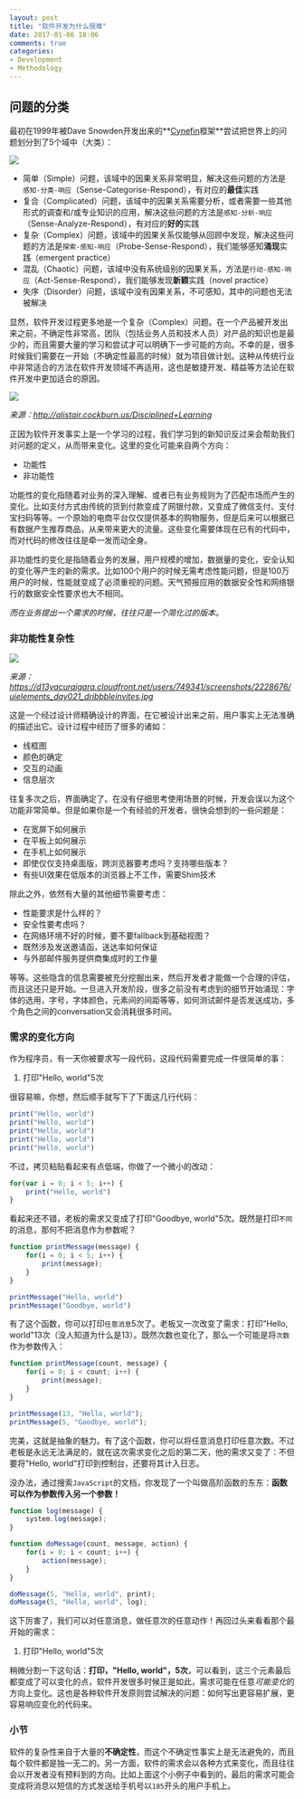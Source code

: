 ```yaml
---
layout: post
title: "软件开发为什么很难"
date: 2017-01-06 18:06
comments: true
categories: 
- Development
- Methodology
---
```


## 问题的分类

最初在1999年被Dave Snowden开发出来的**[Cynefin](https://en.wikipedia.org/wiki/Cynefin_framework)框架**尝试把世界上的问题划分到了5个域中（大类）：

![](/images/2017/01/cynefin-resized.png)

- 简单（Simple）问题，该域中的因果关系非常明显，解决这些问题的方法是 `感知-分类-响应`（Sense-Categorise-Respond），有对应的**最佳**实践
- 复合（Complicated）问题，该域中的因果关系需要分析，或者需要一些其他形式的调查和/或专业知识的应用，解决这些问题的方法是`感知-分析-响应`（Sense-Analyze-Respond），有对应的**好的**实践
- 复杂（Complex）问题，该域中的因果关系仅能够从回顾中发现，解决这些问题的方法是`探索-感知-响应`（Probe-Sense-Respond），我们能够感知**涌现**实践（emergent practice）
- 混乱（Chaotic）问题，该域中没有系统级别的因果关系，方法是`行动-感知-响应`（Act-Sense-Respond），我们能够发现**新颖**实践（novel practice）
- 失序（Disorder）问题，该域中没有因果关系，不可感知，其中的问题也无法被解决

显然，软件开发过程更多地是一个复杂（Complex）问题。在一个产品被开发出来之前，不确定性非常高，团队（包括业务人员和技术人员）对产品的知识也是最少的，而且需要大量的学习和尝试才可以明确下一步可能的方向。不幸的是，很多时候我们需要在一开始（不确定性最高的时候）就为项目做计划。这种从传统行业中非常适合的方法在软件开发领域不再适用，这也是敏捷开发、精益等方法论在软件开发中更加适合的原因。

![](/images/2017/01/learning-curve-resized.png)

*来源：http://alistair.cockburn.us/Disciplined+Learning*

正因为软件开发事实上是一个学习的过程，我们学习到的新知识反过来会帮助我们对问题的定义，从而带来变化。这里的变化可能来自两个方向：

- 功能性
- 非功能性

功能性的变化指随着对业务的深入理解、或者已有业务规则为了匹配市场而产生的变化。比如支付方式由传统的货到付款变成了网银付款，又变成了微信支付、支付宝扫码等等。一个原始的电商平台仅仅提供基本的购物服务，但是后来可以根据已有数据产生推荐商品，从来带来更大的流量。这些变化需要体现在已有的代码中，而对代码的修改往往是牵一发而动全身。

非功能性的变化是指随着业务的发展，用户规模的增加，数据量的变化，安全认知的变化等产生的新的需求。比如100个用户的时候无需考虑性能问题，但是100万用户的时候，性能就变成了必须重视的问题。天气预报应用的数据安全性和网络银行的数据安全性要求也大不相同。

*而在业务提出一个需求的时候，往往只是一个简化过的版本。*

### 非功能性复杂性

![](/images/2017/01/ui-resized.png)

*来源：https://d13yacurqjgara.cloudfront.net/users/749341/screenshots/2228676/uielements_day021_dribbbleinvites.jpg*

这是一个经过设计师精确设计的界面，在它被设计出来之前，用户事实上无法准确的描述出它。设计过程中经历了很多的诸如：

- 线框图
- 颜色的确定
- 交互的动画
- 信息层次

往复多次之后，界面确定了。在没有仔细思考使用场景的时候，开发会误以为这个功能非常简单。但是如果你是一个有经验的开发者，很快会想到的一些问题是：

- 在宽屏下如何展示
- 在平板上如何展示
- 在手机上如何展示
- 即使仅仅支持桌面版，跨浏览器要考虑吗？支持哪些版本？
- 有些UI效果在低版本的浏览器上不工作，需要Shim技术

除此之外，依然有大量的其他细节需要考虑：

- 性能要求是什么样的？
- 安全性要考虑吗？
- 在网络环境不好的时候，要不要fallback到基础视图？
- 既然涉及发送邀请函，送达率如何保证
- 与外部邮件服务提供商集成时的工作量

等等。这些隐含的信息需要被充分挖掘出来，然后开发者才能做一个合理的评估，而且这还只是开始。一旦进入开发阶段，很多之前没有考虑到的细节开始涌现：字体的选用，字号，字体颜色，元素间的间距等等，如何测试邮件是否发送成功，多个角色之间的conversation又会消耗很多时间。

### 需求的变化方向

作为程序员，有一天你被要求写一段代码，这段代码需要完成一件很简单的事：

1.  打印"Hello, world"5次

很容易嘛，你想，然后顺手就写下了下面这几行代码：


```js
print("Hello, world")
print("Hello, world")
print("Hello, world")
print("Hello, world")
print("Hello, world")
```

不过，拷贝粘贴看起来有点低端，你做了一个微小的改动：


```js
for(var i = 0; i < 5; i++) {
	print("Hello, world")
}
```

看起来还不错，老板的需求又变成了打印"Goodbye, world"5次。既然是打印`不同`的消息，那何不把消息作为参数呢？

```js
function printMessage(message) {
	for(i = 0; i < 5; i++) {
		print(message);
	}
}

printMessage("Hello, world")
printMessage("Goodbye, world")
```

有了这个函数，你可以打印`任意消息`5次了。老板又一次改变了需求：打印"Hello, world"13次（没人知道为什么是13）。既然次数也变化了，那么一个可能是将`次数`作为参数传入：


```js
function printMessage(count, message) {
	for(i = 0; i < count; i++) {
		print(message);
	}
}

printMessage(13, "Hello, world");
printMessage(5, "Goodbye, world");
```

完美，这就是抽象的魅力。有了这个函数，你可以将任意消息打印任意次数。不过老板是永远无法满足的，就在这次需求变化之后的第二天，他的需求又变了：不但要将"Hello, world"打印到控制台，还要将其计入日志。

没办法，通过搜索`JavaScript`的文档，你发现了一个叫做高阶函数的东东：**函数可以作为参数传入另一个参数！**

```js
function log(message) {
	system.log(message);
}

function doMessage(count, message, action) {
	for(i = 0; i < count; i++) {
		action(message);
	}
}

doMessage(5, "Hello, world", print);
doMessage(5, "Hello, world", log);
```

这下厉害了，我们可以对任意消息，做任意次的任意动作！再回过头来看看那个最开始的需求：

1.  打印"Hello, world"5次

稍微分割一下这句话：**打印，"Hello, world"，5次**，可以看到，这三个元素最后都变成了可以变化的点，软件开发很多时候正是如此，需求可能在任意*可能变化*的方向上变化。这也是各种软件开发原则尝试解决的问题：如何写出更容易扩展，更容易响应变化的代码来。

### 小节

软件的复杂性来自于大量的**不确定性**，而这个不确定性事实上是无法避免的，而且每个软件都是独一无二的。另一方面，软件的需求会以各种方式来变化，而且往往会以开发者没有预料到的方向。比如上面这个小例子中看到的，最后的需求可能会变成将消息以短信的方式发送给手机号以`185`开头的用户手机上。